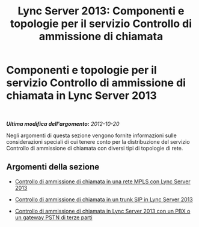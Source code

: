 ﻿---
title: 'Lync Server 2013: Componenti e topologie per il servizio Controllo di ammissione di chiamata'
TOCTitle: Componenti e topologie per il servizio Controllo di ammissione di chiamata
ms:assetid: 83a2ee45-fa96-48da-8a34-f1aced92b3fe
ms:mtpsurl: https://technet.microsoft.com/it-it/library/Gg398663(v=OCS.15)
ms:contentKeyID: 49301180
ms.date: 08/24/2015
mtps_version: v=OCS.15
ms.translationtype: HT
---

# Componenti e topologie per il servizio Controllo di ammissione di chiamata in Lync Server 2013

 

_**Ultima modifica dell'argomento:** 2012-10-20_

Negli argomenti di questa sezione vengono fornite informazioni sulle considerazioni speciali di cui tenere conto per la distribuzione del servizio Controllo di ammissione di chiamata con diversi tipi di topologie di rete.

## Argomenti della sezione

  - [Controllo di ammissione di chiamata in una rete MPLS con Lync Server 2013](lync-server-2013-call-admission-control-on-an-mpls-network.md)

  - [Controllo di ammissione di chiamata in un trunk SIP in Lync Server 2013](lync-server-2013-call-admission-control-on-a-sip-trunk.md)

  - [Controllo di ammissione di chiamata in Lync Server 2013 con un PBX o un gateway PSTN di terze parti](lync-server-2013-call-admission-control-with-a-third-party-pstn-gateway-or-pbx.md)

